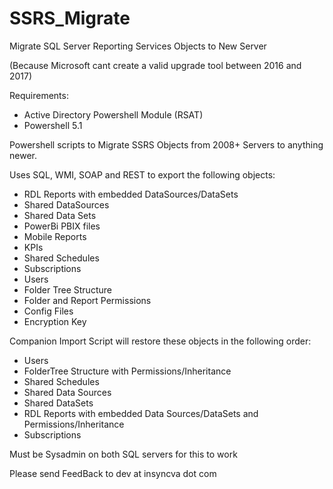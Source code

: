 # SSRS_Migrate
Migrate SQL Server Reporting Services Objects to New Server

(Because Microsoft cant create a valid upgrade tool between 2016 and 2017)

Requirements: 
* Active Directory Powershell Module (RSAT)
* Powershell 5.1

Powershell scripts to Migrate SSRS Objects from 2008+ Servers to anything newer.

Uses SQL, WMI, SOAP and REST to export the following objects:
* RDL Reports with embedded DataSources/DataSets
* Shared DataSources
* Shared Data Sets
* PowerBi PBIX files
* Mobile Reports
* KPIs
* Shared Schedules
* Subscriptions
* Users
* Folder Tree Structure
* Folder and Report Permissions
* Config Files
* Encryption Key

Companion Import Script will restore these objects in the following order:
* Users
* FolderTree Structure with Permissions/Inheritance
* Shared Schedules
* Shared Data Sources
* Shared DataSets
* RDL Reports with embedded Data Sources/DataSets and Permissions/Inheritance
* Subscriptions

Must be Sysadmin on both SQL servers for this to work

Please send FeedBack to dev at insyncva dot com
